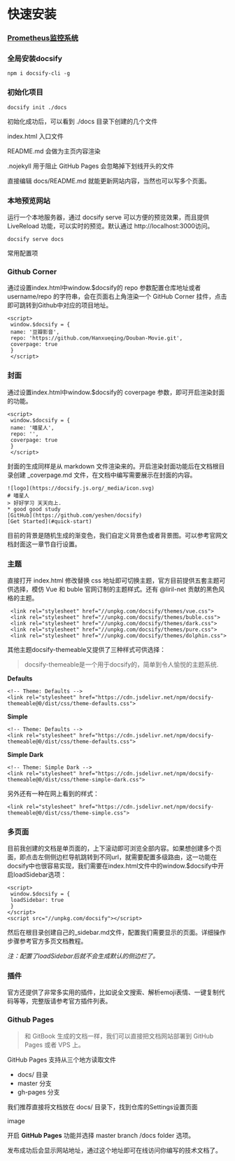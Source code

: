 # 快速安装


### [Prometheus监控系统](pdf/Prometheus监控系统)

### 全局安装docsify

```
npm i docsify-cli -g

```



### 初始化项目

```
docsify init ./docs

```

初始化成功后，可以看到 ./docs 目录下创建的几个文件

index.html 入口文件

README.md 会做为主页内容渲染

.nojekyll 用于阻止 GitHub Pages 会忽略掉下划线开头的文件

直接编辑 docs/README.md 就能更新网站内容，当然也可以写多个页面。



### 本地预览网站

运行一个本地服务器，通过 docsify serve 可以方便的预览效果，而且提供 LiveReload 功能，可以实时的预览。默认通过 http://localhost:3000访问。

```
docsify serve docs

```



常用配置项

### **Github Corner**

通过设置index.html中window.$docsify的 repo 参数配置仓库地址或者 username/repo 的字符串，会在页面右上角渲染一个 GitHub Corner 挂件，点击即可跳转到Github中对应的项目地址。

```
<script>
 window.$docsify = {
 name: '豆瓣影音',
 repo: 'https://github.com/Hanxueqing/Douban-Movie.git',
 coverpage: true
 }
 </script>

```



### **封面**

通过设置index.html中window.$docsify的 coverpage 参数，即可开启渲染封面的功能。

```
<script>
 window.$docsify = {
 name: '喵星人',
 repo: '',
 coverpage: true
 }
 </script>

```

封面的生成同样是从 markdown 文件渲染来的。开启渲染封面功能后在文档根目录创建 _coverpage.md 文件，在文档中编写需要展示在封面的内容。

```
![logo](https://docsify.js.org/_media/icon.svg)
# 喵星人
> 好好学习 天天向上.
* good good study
[GitHub](https://github.com/yeshen/docsify)
[Get Started](#quick-start)

```



目前的背景是随机生成的渐变色，我们自定义背景色或者背景图。可以参考官网文档封面这一章节自行设置。

### **主题**

直接打开 index.html 修改替换 css 地址即可切换主题，官方目前提供五套主题可供选择，模仿 Vue 和 buble 官网订制的主题样式。还有 @liril-net 贡献的黑色风格的主题。

```
 <link rel="stylesheet" href="//unpkg.com/docsify/themes/vue.css">
 <link rel="stylesheet" href="//unpkg.com/docsify/themes/buble.css">
 <link rel="stylesheet" href="//unpkg.com/docsify/themes/dark.css">
 <link rel="stylesheet" href="//unpkg.com/docsify/themes/pure.css">
 <link rel="stylesheet" href="//unpkg.com/docsify/themes/dolphin.css">

```

其他主题docsify-themeable又提供了三种样式可供选择：

> docsify-themeable是一个用于docsify的，简单到令人愉悦的主题系统.

**Defaults**

```
<!-- Theme: Defaults -->
<link rel="stylesheet" href="https://cdn.jsdelivr.net/npm/docsify-themeable@0/dist/css/theme-defaults.css">

```

**Simple**

```
<!-- Theme: Defaults -->
<link rel="stylesheet" href="https://cdn.jsdelivr.net/npm/docsify-themeable@0/dist/css/theme-defaults.css">

```

**Simple Dark**

```
<!-- Theme: Simple Dark -->
<link rel="stylesheet" href="https://cdn.jsdelivr.net/npm/docsify-themeable@0/dist/css/theme-simple-dark.css">

```

另外还有一种在网上看到的样式：

```
<link rel="stylesheet" href="https://cdn.jsdelivr.net/npm/docsify-themeable@0/dist/css/theme-simple.css">

```

### **多页面**

目前我创建的文档是单页面的，上下滚动即可浏览全部内容。如果想创建多个页面，即点击左侧侧边栏导航跳转到不同url，就需要配置多级路由，这一功能在docsify中也很容易实现，我们需要在index.html文件中的window.$docsify中开启loadSidebar选项：

```
<script>
 window.$docsify = {
 loadSidebar: true
 }
</script>
<script src="//unpkg.com/docsify"></script>

```

然后在根目录创建自己的_sidebar.md文件，配置我们需要显示的页面。详细操作步骤参考官方多页文档教程。

*注：配置了loadSidebar后就不会生成默认的侧边栏了。*

### **插件**

官方还提供了非常多实用的插件，比如说全文搜索、解析emoji表情、一键复制代码等等，完整版请参考官方插件列表。

### Github Pages

> 和 GitBook 生成的文档一样，我们可以直接把文档网站部署到 GitHub Pages 或者 VPS 上。

GitHub Pages 支持从三个地方读取文件

- docs/ 目录
- master 分支
- gh-pages 分支

我们推荐直接将文档放在 docs/ 目录下，找到仓库的Settings设置页面

image

开启 **GitHub Pages** 功能并选择 master branch /docs folder 选项。



发布成功后会显示网站地址，通过这个地址即可在线访问你编写的技术文档了。